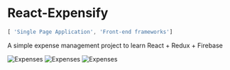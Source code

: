 # React-Expensify
``` javascript
[ 'Single Page Application', 'Front-end frameworks']
```

A simple expense management project to learn React + Redux + Firebase

![Expenses](https://preview.ibb.co/emh0c7/Capture_d_e_cran_2018_03_24_a_18_58_59.png)
![Expenses](https://preview.ibb.co/eqRJx7/Capture_d_e_cran_2018_03_24_a_19_20_26.png)
![Expenses](https://preview.ibb.co/e6c0c7/Capture_d_e_cran_2018_03_24_a_19_23_54.png)
